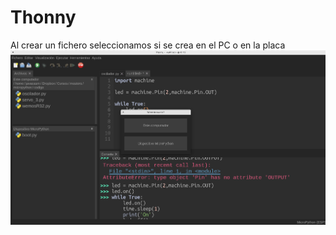 # Thonny

Al crear un fichero seleccionamos si se crea en el PC o en la placa
![](./images/Thonny_microOrPC_file.png)

